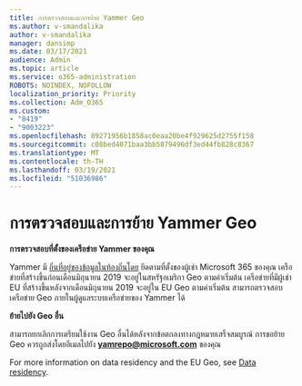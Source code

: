 ```yaml
---
title: การตรวจสอบและการย้าย Yammer Geo
ms.author: v-smandalika
author: v-smandalika
manager: dansimp
ms.date: 03/17/2021
audience: Admin
ms.topic: article
ms.service: o365-administration
ROBOTS: NOINDEX, NOFOLLOW
localization_priority: Priority
ms.collection: Adm_O365
ms.custom:
- "8419"
- "9003223"
ms.openlocfilehash: 89271956b1858ac0eaa20be4f929625d2755f158
ms.sourcegitcommit: c08bed4071baa3bb5879496df3ed44fb828c8367
ms.translationtype: MT
ms.contentlocale: th-TH
ms.lasthandoff: 03/19/2021
ms.locfileid: "51036986"
---
```

# <a name="checking-and-moving-yammer-geo"></a>การตรวจสอบและการย้าย Yammer Geo

**การตรวจสอบที่ตั้งของเครือข่าย Yammer ของคุณ**

Yammer มี [ถิ่นที่อยู่ของข้อมูลในท้องถิ่นโดย](https://docs.microsoft.com/yammer/manage-security-and-compliance/data-residency) ยึดตามที่ตั้งของผู้เช่า Microsoft 365 ของคุณ เครือข่ายที่สร้างขึ้นก่อนเดือนมิถุนายน 2019 จะอยู่ในสหรัฐอเมริกา Geo ตามค่าเริ่มต้น เครือข่ายที่มีผู้เช่า EU ที่สร้างขึ้นหลังจากเดือนมิถุนายน 2019 จะอยู่ใน EU Geo ตามค่าเริ่มต้น สามารถตรวจสอบเครือข่าย Geo ภายในผู้ดูแลระบบเครือข่ายของ Yammer ได้

**ย้ายไปยัง Geo อื่น**

สามารถยกเลิกการเตรียมใช้งาน Geo อื่นได้หลังจากข้อตกลงทางกฎหมายเสร็จสมบูรณ์ การขอย้าย Geo ควรถูกส่งโดยอีเมลไปยัง **yamrepo@microsoft.com** ของคุณ

For more information on data residency and the EU Geo, see [Data residency](https://docs.microsoft.com/yammer/manage-security-and-compliance/data-residency).
